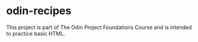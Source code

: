 # odin-recipes
This project is part of The Odin Project Foundations Course and is intended to practice basic HTML.